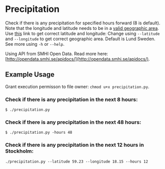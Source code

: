 # Precipitation

Check if there is any precipitation for specified hours forward (8 is default).
Note that the longitude and latitude needs to be in a [valid geographic area](http://opendata.smhi.se/apidocs/metfcst/geographic_area.html).
Use [this](http://opendata.smhi.se/apidocs/metfcst/demo_point.html) link to get correct latitude and longitude: 
Change using `--latitude` and `--longitude` to get correct geographic area. Default is Lund Sweden.
See more using `-h` or `--help`.

Using API from SMHI Open Data.
Read more here: [http://opendata.smhi.se/apidocs/](http://opendata.smhi.se/apidocs/).

## Example Usage

Grant execution permisson to file owner: `chmod u+x precipitation.py`.

### Check if there is any precipitation in the next 8 hours:
```terminal
$ ./precipitation.py
```

### Check if there is any precipitation in the next 48 hours:

```terminal
$ ./precipitation.py -hours 48
```

### Check if there is any precipitation in the next 12 hours in Stockholm:
```terminal
./precipitation.py --latitude 59.23 --longitude 18.15 --hours 12

```


